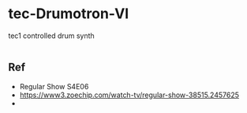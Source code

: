 # tec-Drumotron-VI
tec1 controlled drum synth

![]()



## Ref
- Regular Show S4E06
- https://www3.zoechip.com/watch-tv/regular-show-38515.2457625
- 
